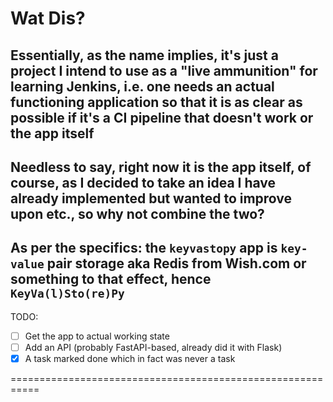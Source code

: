 # Wat Dis?

Essentially, as the name implies, it's just a project I intend
to use as a "live ammunition" for learning Jenkins, i.e.
one needs an actual functioning application so that it is
as clear as possible if it's a CI pipeline that doesn't work
or the app itself
-----------------------------------------------------------
Needless to say, right now it **is** the app itself, of course,
as I decided to take an idea I have already implemented but
wanted to improve upon etc., so why not combine the two?
-----------------------------------------------------------
As per the specifics: the `keyvastopy` app is
`key-value` pair storage aka Redis from Wish.com or something
to that effect, hence `KeyVa(l)Sto(re)Py`
-----------------------------------------------------------
TODO:
- [ ] Get the app to actual working state
- [ ] Add an API (probably FastAPI-based,
      already did it with Flask)
- [x] A task marked done which in fact was never a task

===========================================================